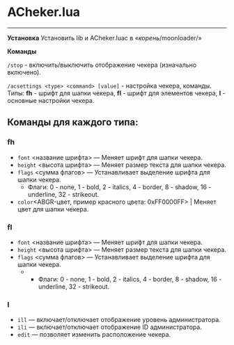 # ACheker.lua
____
**Установка**
Установить lib и ACheker.luac в «*корень*/moonloader/»

**Команды**

`/stop` - включить/выключить отображение чекера (изначально включено).

`/acsettings <type> <command> [value]` - настройка чекера, команды.
Типы: **fh** - шрифт для шапки чекера, **fl** - шрифт для элементов чекера, **l** - основные настройки чекера.

## Команды для каждого типа:
### fh
* `font`    <название шрифта>   —  Меняет шрифт для шапки чекера.
* `height` <высота шрифта>      —  Меняет размер текста для шапки чекера.
* `flags`   <сумма флагов>      —  Устанавливает выделение шрифта для шапки чекера.
    * Флаги: 0 - none, 1 - bold, 2 - italics, 4 - border, 8 - shadow, 16 - underline, 32 - strikeout.
* `color`<ABGR-цвет, пример красного цвета: 0xFF0000FF> | Меняет цвет для шапки чекера.

### fl
* `font`    <название шрифта>   —  Меняет шрифт для шапки чекера.
* `height`  <высота шрифта>     —  Меняет размер текста для шапки чекера.
* `flags`   <сумма флагов>      —  Устанавливает выделение шрифта для шапки чекера.
    * * Флаги: 0 - none, 1 - bold, 2 - italics, 4 - border, 8 - shadow, 16 - underline, 32 - strikeout.

### l
* `ill` — включает/отключает отображение уровень администратора. 
* `ili` — включает/отключает отображение ID администратора.
* `edit` — позволяет изменить расположение чекера.

